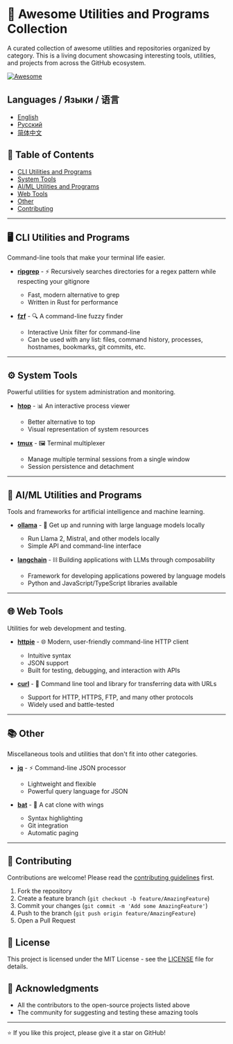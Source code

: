 # 🚀 Awesome Utilities and Programs Collection

A curated collection of awesome utilities and repositories organized by category. This is a living document showcasing interesting tools, utilities, and projects from across the GitHub ecosystem.

[![Awesome](https://awesome.re/badge.svg)](https://awesome.re)

## Languages / Языки / 语言

- [English](README.md)
- [Русский](README.ru.md)
- [简体中文](README.zh-CN.md)

## 📑 Table of Contents

- [CLI Utilities and Programs](#-cli-utilities-and-programs)
- [System Tools](#-system-tools)
- [AI/ML Utilities and Programs](#-aiml-utilities-and-programs)
- [Web Tools](#-web-tools)
- [Other](#-other)
- [Contributing](#-contributing)

---

## 🖥️ CLI Utilities and Programs

Command-line tools that make your terminal life easier.

- **[ripgrep](https://github.com/BurntSushi/ripgrep)** - ⚡ Recursively searches directories for a regex pattern while respecting your gitignore
  - Fast, modern alternative to grep
  - Written in Rust for performance

- **[fzf](https://github.com/junegunn/fzf)** - 🔍 A command-line fuzzy finder
  - Interactive Unix filter for command-line
  - Can be used with any list: files, command history, processes, hostnames, bookmarks, git commits, etc.

---

## ⚙️ System Tools

Powerful utilities for system administration and monitoring.

- **[htop](https://github.com/htop-dev/htop)** - 📊 An interactive process viewer
  - Better alternative to top
  - Visual representation of system resources

- **[tmux](https://github.com/tmux/tmux)** - 🖼️ Terminal multiplexer
  - Manage multiple terminal sessions from a single window
  - Session persistence and detachment

---

## 🤖 AI/ML Utilities and Programs

Tools and frameworks for artificial intelligence and machine learning.

- **[ollama](https://github.com/ollama/ollama)** - 🦙 Get up and running with large language models locally
  - Run Llama 2, Mistral, and other models locally
  - Simple API and command-line interface

- **[langchain](https://github.com/langchain-ai/langchain)** - ⛓️ Building applications with LLMs through composability
  - Framework for developing applications powered by language models
  - Python and JavaScript/TypeScript libraries available

---

## 🌐 Web Tools

Utilities for web development and testing.

- **[httpie](https://github.com/httpie/httpie)** - 🌐 Modern, user-friendly command-line HTTP client
  - Intuitive syntax
  - JSON support
  - Built for testing, debugging, and interaction with APIs

- **[curl](https://github.com/curl/curl)** - 📡 Command line tool and library for transferring data with URLs
  - Support for HTTP, HTTPS, FTP, and many other protocols
  - Widely used and battle-tested

---

## 📚 Other

Miscellaneous tools and utilities that don't fit into other categories.

- **[jq](https://github.com/jqlang/jq)** - ⚡ Command-line JSON processor
  - Lightweight and flexible
  - Powerful query language for JSON

- **[bat](https://github.com/sharkdp/bat)** - 🦇 A cat clone with wings
  - Syntax highlighting
  - Git integration
  - Automatic paging

---

## 🤝 Contributing

Contributions are welcome! Please read the [contributing guidelines](CONTRIBUTING.md) first.

1. Fork the repository
2. Create a feature branch (`git checkout -b feature/AmazingFeature`)
3. Commit your changes (`git commit -m 'Add some AmazingFeature'`)
4. Push to the branch (`git push origin feature/AmazingFeature`)
5. Open a Pull Request

## 📄 License

This project is licensed under the MIT License - see the [LICENSE](LICENSE) file for details.

## 🙏 Acknowledgments

- All the contributors to the open-source projects listed above
- The community for suggesting and testing these amazing tools

---

⭐ If you like this project, please give it a star on GitHub!
